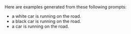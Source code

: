 Here are examples generated from these following prompts:
- a white car is running on the road.
- a black car is running on the road.
- a car is running on the road.

